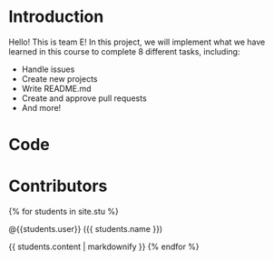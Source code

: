 # Introduction
Hello! This is team E!
In this project, we will implement what we have learned in this course to complete 8 different tasks, including:
* Handle issues
* Create new projects
* Write README.md
* Create and approve pull requests
* And more!
# Code
# Contributors
{% for students in site.stu %}
  <p><span>@{{students.user}}</span> ({{ students.name }})</p>
  <span> {{ students.content | markdownify }}</span>
{% endfor %}
